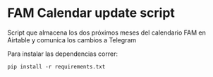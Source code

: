 # FAM Calendar update script

Script que almacena los dos próximos meses del calendario FAM en Airtable y comunica los cambios a Telegram

Para instalar las dependencias correr:

```
pip install -r requirements.txt
```